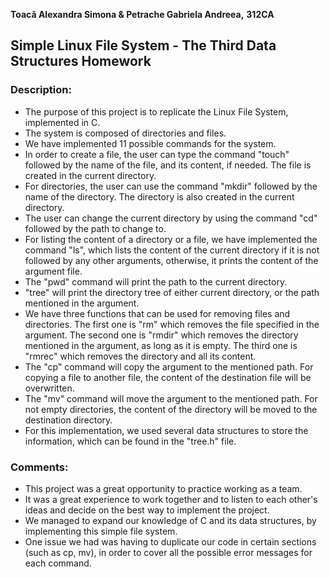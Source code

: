 **Toacă Alexandra Simona & Petrache Gabriela Andreea,**
**312CA**

## Simple Linux File System - The Third Data Structures Homework

### Description:

* The purpose of this project is to replicate the Linux File System, implemented in C.
* The system is composed of directories and files.
* We have implemented 11 possible commands for the system.
* In order to create a file, the user can type the command "touch" followed by the name of the file, and its content, if needed. The file is created in the current directory.
* For directories, the user can use the command "mkdir" followed by the name of the directory. The directory is also created in the current directory.
* The user can change the current directory by using the command "cd" followed by the path to change to.
* For listing the content of a directory or a file, we have implemented the command "ls", which lists the content of the current directory if it is not followed by any other arguments, otherwise, it prints the content of the argument file.
* The "pwd" command will print the path to the current directory.
* "tree" will print the directory tree of either current directory, or the path mentioned in the argument.
* We have three functions that can be used for removing files and directories. The first one is "rm" which removes the file specified in the argument. The second one is "rmdir" which removes the directory mentioned in the argument, as long as it is empty. The third one is "rmrec" which removes the directory and all its content.
* The "cp" command will copy the argument to the mentioned path. For copying a file to another file, the content of the destination file will be overwritten.
* The "mv" command will move the argument to the mentioned path. For not empty directories, the content of the directory will be moved to the destination directory.
* For this implementation, we used several data structures to store the information, which can be found in the "tree.h" file. 

### Comments:

* This project was a great opportunity to practice working as a team.
* It was a great experience to work together and to listen to each other's ideas and decide on the best way to implement the project.
* We managed to expand our knowledge of C and its data structures, by implementing this simple file system.
* One issue we had was having to duplicate our code in certain sections (such as cp, mv), in order to cover all the possible error messages for each command.
